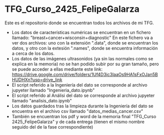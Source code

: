 # TFG_Curso_2425_FelipeGalarza
Este es el repositorio donde se encuentran todos los archivos de mi TFG. 
- Los datos de características numéricas se encuentran en un fichero llamado: "breast+cancer+wisconsin+diagnostic"
  En este fichero va a ver dos archivos: uno con la extensión ".data", donde se encuentran los datos, y otro con la extesión ".names", donde se encuentra información a cerca de los datos.
- Los datos de las imágenes ultrasonidos (ya sin las normales como se explica en la memoria) no se han podido subir por su gran tamaño, pero se puede acceder a ellas mediante este link: https://drive.google.com/drive/folders/1Uf4D3ic3laaOs9HA1sFxOJan5BHUDHXn?usp=drive_link
- El script referido a la Ingeniería del dato se corresponde al archivo jupyeter llamado "Ingenieria_dato.ipynb"
- El script referido al Análisi del dato se corresponde al archivo jupyeter llamado "analisis_dato.ipynb"
- Los datos guardados tras la limpieza durante la Ingeniería del dato se encuentra en el archivo csv llamado "datos_medias_cancer.csv"
- También se encuentran los pdf y word de la memoria final "TFG_Curso 2425_FelipeGalarza" y de cada entrega (tienen el mismo nombre seguido del de la fase correspondiente)
